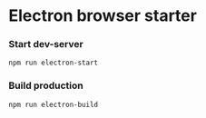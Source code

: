 # Electron browser starter

### Start dev-server
`npm run electron-start`
### Build production
`npm run electron-build`
